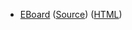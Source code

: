 * [EBoard](../eboards/eboard.12.html)
  ([Source](../eboards/eboard.12.md))
  ([HTML](../eboards/eboard.12.html))
